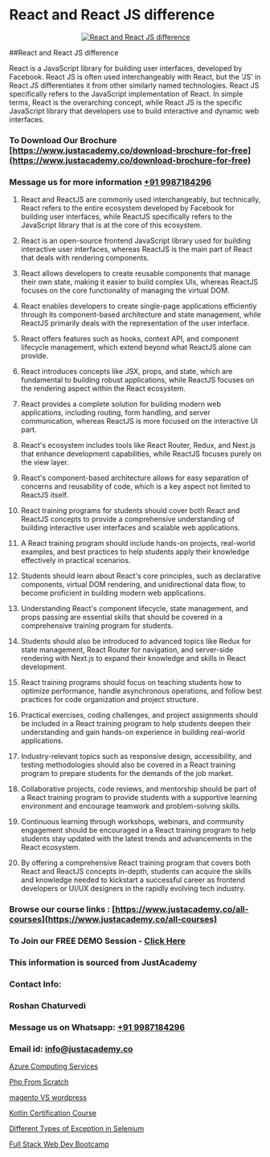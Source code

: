 # React and React JS difference

<p align="center">
  <a href="https://justacademy.co/course-detail/react-js-training">
    <img src="https://justacademy.co/storage2/course_image/1676636938_course_image.webp" alt="React and React JS difference">
  </a>
</p>
##React and React JS difference

React is a JavaScript library for building user interfaces, developed by Facebook. React JS is often used interchangeably with React, but the 'JS' in React JS differentiates it from other similarly named technologies. React JS specifically refers to the JavaScript implementation of React. In simple terms, React is the overarching concept, while React JS is the specific JavaScript library that developers use to build interactive and dynamic web interfaces.
### To Download Our Brochure [https://www.justacademy.co/download-brochure-for-free](https://www.justacademy.co/download-brochure-for-free)
### Message us for more information [+91 9987184296](https://api.whatsapp.com/send?phone=919987184296)
1) React and ReactJS are commonly used interchangeably, but technically, React refers to the entire ecosystem developed by Facebook for building user interfaces, while ReactJS specifically refers to the JavaScript library that is at the core of this ecosystem.

2) React is an open-source frontend JavaScript library used for building interactive user interfaces, whereas ReactJS is the main part of React that deals with rendering components.

3) React allows developers to create reusable components that manage their own state, making it easier to build complex UIs, whereas ReactJS focuses on the core functionality of managing the virtual DOM.

4) React enables developers to create single-page applications efficiently through its component-based architecture and state management, while ReactJS primarily deals with the representation of the user interface.

5) React offers features such as hooks, context API, and component lifecycle management, which extend beyond what ReactJS alone can provide.

6) React introduces concepts like JSX, props, and state, which are fundamental to building robust applications, while ReactJS focuses on the rendering aspect within the React ecosystem.

7) React provides a complete solution for building modern web applications, including routing, form handling, and server communication, whereas ReactJS is more focused on the interactive UI part.

8) React's ecosystem includes tools like React Router, Redux, and Next.js that enhance development capabilities, while ReactJS focuses purely on the view layer.

9) React's component-based architecture allows for easy separation of concerns and reusability of code, which is a key aspect not limited to ReactJS itself.

10) React training programs for students should cover both React and ReactJS concepts to provide a comprehensive understanding of building interactive user interfaces and scalable web applications.

11) A React training program should include hands-on projects, real-world examples, and best practices to help students apply their knowledge effectively in practical scenarios.

12) Students should learn about React's core principles, such as declarative components, virtual DOM rendering, and unidirectional data flow, to become proficient in building modern web applications.

13) Understanding React's component lifecycle, state management, and props passing are essential skills that should be covered in a comprehensive training program for students.

14) Students should also be introduced to advanced topics like Redux for state management, React Router for navigation, and server-side rendering with Next.js to expand their knowledge and skills in React development.

15) React training programs should focus on teaching students how to optimize performance, handle asynchronous operations, and follow best practices for code organization and project structure.

16) Practical exercises, coding challenges, and project assignments should be included in a React training program to help students deepen their understanding and gain hands-on experience in building real-world applications.

17) Industry-relevant topics such as responsive design, accessibility, and testing methodologies should also be covered in a React training program to prepare students for the demands of the job market.

18) Collaborative projects, code reviews, and mentorship should be part of a React training program to provide students with a supportive learning environment and encourage teamwork and problem-solving skills.

19) Continuous learning through workshops, webinars, and community engagement should be encouraged in a React training program to help students stay updated with the latest trends and advancements in the React ecosystem.

20) By offering a comprehensive React training program that covers both React and ReactJS concepts in-depth, students can acquire the skills and knowledge needed to kickstart a successful career as frontend developers or UI/UX designers in the rapidly evolving tech industry.

### Browse our course links : [https://www.justacademy.co/all-courses](https://www.justacademy.co/all-courses) 
### To Join our FREE DEMO Session - [Click Here](https://www.justacademy.co/register-for-course-demo)


### This information is sourced from JustAcademy
### Contact Info:
### Roshan Chaturvedi
### Message us on Whatsapp: [+91 9987184296](https://api.whatsapp.com/send?phone=919987184296)
### Email id: [info@justacademy.co](mailto:info@justacademy.co)
                
[Azure Computing Services](https://www.linkedin.com/pulse/azure-computing-services-justacademy-sunnyvale-zkvfc?trackingId=0dwGzmQGiCXOtfmGngionw%3D%3D&lipi=urn%3Ali%3Apage%3Ad_flagship3_company_admin%3BJVVM%2Fef%2BR3WBKPYq3pagGw%3D%3D)

[Php From Scratch](https://www.linkedin.com/pulse/php-from-scratch-justacademy-kolkata-8btte?trackingId=YKXOsGA9QgGXHlGO9UbZ1Q%3D%3D&lipi=urn%3Ali%3Apage%3Ad_flagship3_company_admin%3BwT%2FSog7BQk63GxhM%2BK8jSA%3D%3D)

[magento VS wordpress](https://medium.com/@prempja40/magento-vs-wordpress-c7b26d8298c4)

[Kotlin Certification Course](https://medium.com/@ranepooja/kotlin-certification-course-6f472cb72867)

[Different Types of Exception in Selenium](https://justacademyin.github.io/justacademy/different-types-of-exception-in-selenium)

[Full Stack Web Dev Bootcamp](https://justacademyin.github.io/Articles/Full-Stack-Web-Dev-Bootcamp)

